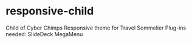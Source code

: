 # responsive-child
Child of Cyber Chimps Responsive theme for Travel Sommelier
Plug-ins needed:
  SlideDeck
  MegaMenu
